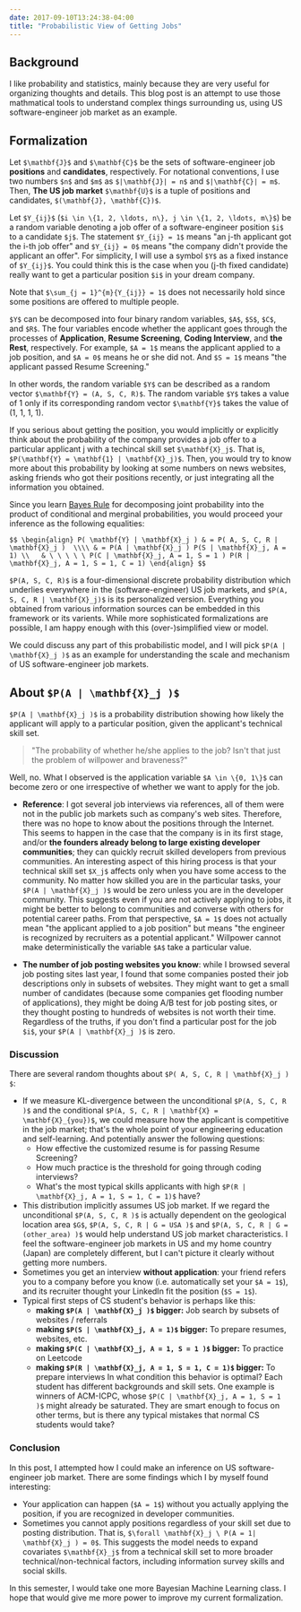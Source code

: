 ```yaml
---
date: 2017-09-10T13:24:38-04:00
title: "Probabilistic View of Getting Jobs"
---
```


<!-- https://github.com/rstudio/blogdown/blob/master/docs/01-introduction.Rmd -->

## Background

I like probability and statistics, mainly because they are very useful for organizing thoughts and details. This blog post is an attempt to use those mathmatical tools to understand complex things surrounding us, using US software-engineer job market as an example.

 
## Formalization

Let `$\mathbf{J}$` and `$\mathbf{C}$` be the sets of software-engineer job **positions** and **candidates**, respectively. For notational conventions, I use two numbers `$n$` and `$m$` as `$|\mathbf{J}| = n$` and `$|\mathbf{C}| = m$`. Then, **The US job market** `$\mathbf{U}$` is a tuple of positions and candidates, `$(\mathbf{J}, \mathbf{C})$`.


Let `$Y_{ij}$` (`$i \in \{1, 2, \ldots, n\}, j \in \{1, 2, \ldots, m\}$`) be a random variable denoting a job offer of a software-engineer position `$i$` to a candidate `$j$`. The statement `$Y_{ij} = 1$` means "an j-th applicant got the i-th job offer" and `$Y_{ij} = 0$` means "the company didn't provide the applicant an offer". For simplicity, I will use a symbol `$Y$` as a fixed instance of `$Y_{ij}$`. You could think this is the case when you (j-th fixed candidate) really want to get a particular position `$i$` in your dream company.

Note that `$\sum_{j = 1}^{m}{Y_{ij}} = 1$` does not necessarily hold since some positions are offered to multiple people.

`$Y$` can be decomposed into four binary random variables, `$A$`, `$S$`, `$C$`, and `$R$`. The four variables encode whether the applicant goes through the processes of **Application**, **Resume Screening**, **Coding Interview**, and **the Rest**, respectively. For example, `$A = 1$` means the applicant applied to a job position, and `$A = 0$` means he or she did not. And `$S = 1$` means "the applicant passed Resume Screening."

In other words, the random variable `$Y$` can be described as a random vector `$\mathbf{Y} = (A, S, C, R)$`. The random variable `$Y$` takes a value of 1 only if its corresponding random vector `$\mathbf{Y}$` takes the value of (1, 1, 1, 1). 


If you serious about getting the position, you would implicitly or explicitly think about the probability of the company provides a job offer to a particular applicant j with a techincal skill set `$\mathbf{X}_j$`. That is, `$P(\mathbf{Y} = \mathbf{1} | \mathbf{X}_j)$`. Then, you would try to know more about this probability by looking at some numbers on news websites, asking friends who got their positions recently, or just integrating all the information you obtained.

Since you learn [Bayes Rule](https://en.wikipedia.org/wiki/Bayes%27_theorem) for decomposing joint probability into the product of conditional and merginal probabilities, you would proceed your inference as the following equalities:

`$$
\begin{align}
P( \mathbf{Y} | \mathbf{X}_j )
 & = P( A, S, C, R | \mathbf{X}_j ) 
 \\\\ & = P(A | \mathbf{X}_j ) P(S | \mathbf{X}_j, A = 1)
 \\   & \ \ \ \ \ P(C | \mathbf{X}_j, A = 1, S = 1 ) P(R | \mathbf{X}_j, A = 1, S = 1, C = 1)
\end{align}
$$`

`$P(A, S, C, R)$` is a four-dimensional discrete probability distribution which underlies everywhere in the (software-engineer) US job markets, and `$P(A, S, C, R | \mathbf{X}_j)$` is its personalized version. Everything you obtained from various information sources can be embedded in this framework or its varients. While more sophisticated formalizations are possible, I am happy enough with this (over-)simplified view or model.

We could discuss any part of this probabilistic model, and I will pick `$P(A | \mathbf{X}_j )$` as an example for understanding the scale and mechanism of US software-engineer job markets.

## About `$P(A | \mathbf{X}_j )$`

`$P(A | \mathbf{X}_j )$` is a probability distribution showing how likely the applicant will apply to a particular position, given the applicant's technical skill set. 

> "The probability of whether he/she applies to the job? Isn't that just the problem of willpower and braveness?"

Well, no. What I observed is the application variable `$A \in \{0, 1\}$` can become zero or one irrespective of whether we want to apply for the job.

+ **Reference**: I got several job interviews via references, all of them were not in the public job markets such as company's web sites. Therefore, there was no hope to know about the positions through the Internet. This seems to happen in the case that the company is in its first stage, and/or **the founders already belong to large existing developer communities**; they can quickly recruit skilled developers from previous communities. An interesting aspect of this hiring process is that your technical skill set `$X_j$` affects only when you have some access to the community. No matter how skilled you are in the particular tasks, your `$P(A | \mathbf{X}_j )$` would be zero unless you are in the developer community. This suggests even if you are not actively applying to jobs, it might be better to belong to communities and converse with others for potential career paths. From that perspective, `$A = 1$` does not actually mean "the applicant applied to a job position" but means "the engineer is recognized by recruiters as a potential applicant." Willpower cannot make deterministically the variable `$A$` take a particular value.

<!-- I saw PhD students tend to get their positions through their faculty advisors; becoming a PhD student already requires lots of skills and achievements, so it depends on our formalization whether "being a researcher in academia" is in `$\mathbf{X}_j$`. I wonder if this sometimes leads to inefficiency because some master/undergrad students had multi-year (research) experience in industry, and they could be the best match for the position. But I know, hiring process is not afraid of false negatives; contacting PhD students is the safest bet. -->

+ **The number of job posting websites you know**: while I browsed several job posting sites last year, I found that some companies posted their job descriptions only in subsets of websites. They might want to get a small number of candidates (because some companies get flooding number of applications), they might be doing A/B test for job posting sites, or they thought posting to hundreds of websites is not worth their time. Regardless of the truths, if you don't find a particular post for the job `$i$`, your `$P(A | \mathbf{X}_j )$` is zero.

### Discussion

There are several random thoughts about `$P( A, S, C, R | \mathbf{X}_j ) $`:

+ If we measure KL-divergence between the unconditional `$P(A, S, C, R )$` and the conditional `$P(A, S, C, R | \mathbf{X} = \mathbf{X}_{you})$`, we could measure how the applicant is competitive in the job market; that's the whole point of your engineering education and self-learning. And potentially answer the following questions:
  - How effective the customized resume is for passing Resume Screening?
  - How much practice is the threshold for going through coding interviews?
  - What's the most typical skills applicants with high `$P(R | \mathbf{X}_j, A = 1, S = 1, C = 1)$` have? 
+ This distribution implicitly assumes US job market. If we regard the unconditional `$P(A, S, C, R )$` is actually dependent on the geological location area `$G$`,  `$P(A, S, C, R | G = USA )$` and  `$P(A, S, C, R | G = (other_area) )$` would help understand US job market characteristics. I feel the software-engineer job markets in US and my home country (Japan) are completely different, but I can't picture it clearly without getting more numbers.
+ Sometimes you get an interview **without application**: your friend refers you to a company before you know (i.e. automatically set your `$A = 1$`), and its recruiter thought your LinkedIn fit the position (`$S = 1$`).
+ Typical first steps of CS student's behavior is perhaps like this:
  - **making `$P(A | \mathbf{X}_j )$` bigger:** Job search by subsets of websites / referrals
  - **making `$P(S | \mathbf{X}_j, A = 1)$` bigger:** To prepare resumes, websites, etc.
  - **making `$P(C | \mathbf{X}_j, A = 1, S = 1 )$` bigger:** To practice on Leetcode
  - **making `$P(R | \mathbf{X}_j, A = 1, S = 1, C = 1)$` bigger:** To prepare interviews
  In what condition this behavior is optimal? Each student has different backgrounds and skill sets. One example is winners of ACM-ICPC, whose `$P(C | \mathbf{X}_j, A = 1, S = 1 )$` might already be saturated. They are smart enough to focus on other terms, but is there any typical mistakes that normal CS students would take?


### Conclusion

In this post, I attempted how I could make an inference on US software-engineer job market. There are some findings which I by myself found interesting:

+ Your application can happen (`$A = 1$`) without you actually applying the position, if you are recognized in developer communities.
+ Sometimes you cannot apply positions regardless of your skill set due to posting distribution. That is, `$\forall \mathbf{X}_j \ P(A = 1| \mathbf{X}_j ) = 0$`. This suggests the model needs to expand covariates `$\mathbf{X}_j$` from a technical skill set to more broader technical/non-technical factors, including information survey skills and social skills.

In this semester, I would take one more Bayesian Machine Learning class. I hope that would give me more power to improve my current formalization.